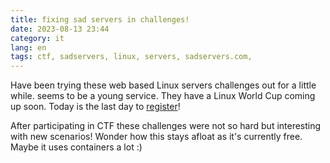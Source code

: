```yaml
---
title: fixing sad servers in challenges!
date: 2023-08-13 23:44
category: it
lang: en
tags: ctf, sadservers, linux, servers, sadservers.com, 
---
```


Have been trying these web based Linux servers challenges out for a little while. seems to be a young service. They have a Linux World Cup coming up soon. Today is the last day to [register](https://linuxworldcup.com/)!

After participating in CTF these challenges were not so hard but interesting with new scenarios! Wonder how this stays afloat as it's currently free. Maybe it uses containers a lot :)
